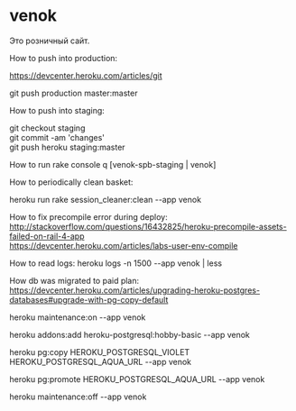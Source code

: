 venok
=======

Это розничный сайт.

How to push into production:

https://devcenter.heroku.com/articles/git

 git push production master:master

How to push into staging:

 git checkout staging  
 git commit -am 'changes'  
 git push heroku staging:master  

How to run rake console
 q [venok-spb-staging | venok]


How to periodically clean basket:

 heroku run rake session_cleaner:clean --app venok
 
How to fix precompile error during deploy:  
http://stackoverflow.com/questions/16432825/heroku-precompile-assets-failed-on-rail-4-app  
https://devcenter.heroku.com/articles/labs-user-env-compile

How to read logs:
  heroku logs -n 1500 --app venok | less
 

How db was migrated to paid plan:
https://devcenter.heroku.com/articles/upgrading-heroku-postgres-databases#upgrade-with-pg-copy-default

heroku maintenance:on --app venok

heroku addons:add heroku-postgresql:hobby-basic --app venok

heroku pg:copy HEROKU_POSTGRESQL_VIOLET HEROKU_POSTGRESQL_AQUA_URL --app venok

heroku pg:promote HEROKU_POSTGRESQL_AQUA_URL --app venok

heroku maintenance:off --app venok


